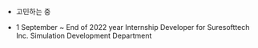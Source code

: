 
- 고민하는 중

- 1 September ~  End of 2022 year
    Internship Developer for Suresofttech Inc. Simulation Development Department

<!---
RafesiA/RafesiA is a ✨ special ✨ repository because its `README.md` (this file) appears on your GitHub profile.
You can click the Preview link to take a look at your changes.
--->
